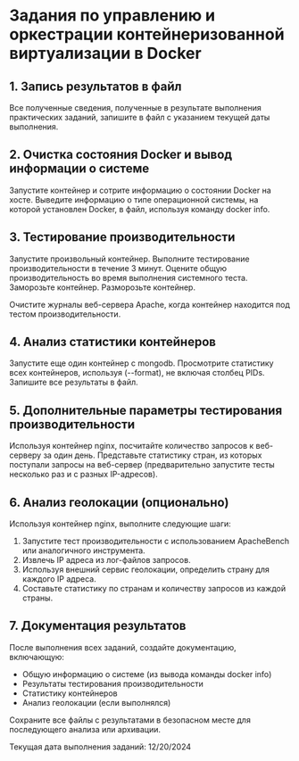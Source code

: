 # Задания по управлению и оркестрации контейнеризованной виртуализации в Docker

## 1. Запись результатов в файл

Все полученные сведения, полученные в результате выполнения практических заданий, запишите в файл с указанием текущей даты выполнения.

## 2. Очистка состояния Docker и вывод информации о системе

Запустите контейнер и сотрите информацию о состоянии Docker на хосте. Выведите информацию о типе операционной системы, на которой установлен Docker, в файл, используя команду docker info.

## 3. Тестирование производительности

Запустите произвольный контейнер. Выполните тестирование производительности в течение 3 минут. Оцените общую производительность во время выполнения системного теста. Заморозьте контейнер. Разморозьте контейнер.

Очистите журналы веб-сервера Apache, когда контейнер находится под тестом производительности.

## 4. Анализ статистики контейнеров

Запустите еще один контейнер с mongodb. Просмотрите статистику всех контейнеров, используя (--format), не включая столбец PIDs. Запишите все результаты в файл.

## 5. Дополнительные параметры тестирования производительности

Используя контейнер nginx, посчитайте количество запросов к веб-серверу за один день. Представьте статистику стран, из которых поступали запросы на веб-сервер (предварительно запустите тесты несколько раз и с разных IP-адресов).

## 6. Анализ геолокации (опционально)

Используя контейнер nginx, выполните следующие шаги:
1. Запустите тест производительности с использованием ApacheBench или аналогичного инструмента.
2. Извлечь IP адреса из лог-файлов запросов.
3. Используя внешний сервис геолокации, определить страну для каждого IP адреса.
4. Составьте статистику по странам и количеству запросов из каждой страны.

## 7. Документация результатов

После выполнения всех заданий, создайте документацию, включающую:
- Общую информацию о системе (из вывода команды docker info)
- Результаты тестирования производительности
- Статистику контейнеров
- Анализ геолокации (если выполнялся)

Сохраните все файлы с результатами в безопасном месте для последующего анализа или архивации.

Текущая дата выполнения заданий: 12/20/2024

